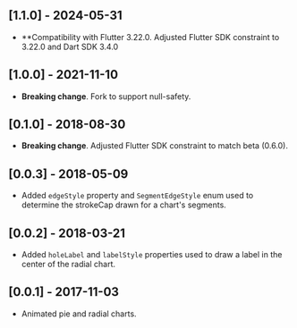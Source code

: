## [1.1.0] - 2024-05-31

* **Compatibility with Flutter 3.22.0. Adjusted Flutter SDK constraint to 3.22.0 and Dart SDK 3.4.0

## [1.0.0] - 2021-11-10

* **Breaking change**. Fork to support null-safety.

## [0.1.0] - 2018-08-30

* **Breaking change**. Adjusted Flutter SDK constraint to match beta (0.6.0).

## [0.0.3] - 2018-05-09

* Added `edgeStyle` property and `SegmentEdgeStyle` enum used to determine the
  strokeCap drawn for a chart's segments.

## [0.0.2] - 2018-03-21

* Added `holeLabel` and `labelStyle` properties used to draw a label
  in the center of the radial chart.

## [0.0.1] - 2017-11-03

* Animated pie and radial charts.
